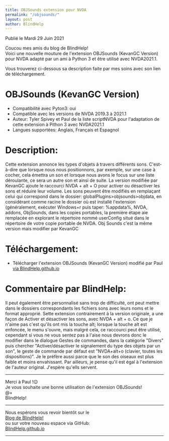 ```yaml
---
title: OBJSounds extension pour NVDA
permalink: "/objsounds/"
layout: post
author: BlindHelp
---
```


<footer>Publié le Mardi 29 Juin 2021</footer>


Coucou mes amis du blog de BlindHelp!    
Voici une nouvelle mouture de l'extension OBJSounds (KevanGC Version)  pour NVDA adapté par un ami à Python 3 et être utilisé avec NVDA2021.1.  

Vous trouverez ci-dessous sa description faite par mes soins avec son lien de téléchargement.      

# OBJSounds (KevanGC Version)

* Compatibilité avec Pyton3: oui
* Compatible avec les versions de NVDA 2019.3 à 2021.1
* Auteur: Tyler Spivey et Paul de la liste scriptNVDA pour l'adaptation de cette extension à Pithon 3 avec NVDA2021.1
* Langues supportées: Anglais, Français et Espagnol

# Description:

Cette extension annonce les types d'objets à travers différents sons. C'est-à-dire que lorsque nous nous positionnons, par exemple, sur une case à cocher, cela émettra un son et lorsque nous avons le focus sur une liste déroulante, ce sera un autre son et ainsi de suite. La version modifiée par KevanGC ajoute le raccourci NVDA + alt + O pour activer ou désactiver les sons et réduire leur volume. Les sons peuvent être modifiés en remplaçant celui qui correspond dans le dossier: globalPlugins>objsounds>objdata, en considérant comme racine le dossier où est installé l'extension (généralement, exécuter Windows+r puis taper: %appdata%, NVDA, addons, ObjSounds, dans les copies portables, la première étape aie remplacée en explorant le répertoire nommé userConfig situé dans le répertoire de votre copie portable de NVDA. Obj Sounds c'est la même version mais modifier par KevanGC

# Téléchargement:

* Télécharger l'extension OBJSounds (KevanGC Version) modifié par Paul [via BlindHelp.github.io](https://blindhelp.github.io/objsounds-0.20120928.01-P05.nvda-addon)

# Commentaire par BlindHelp:

Il peut également être personnalisé sans trop de difficulté, ont peut mettre dans le dossiers correspondants les fichiers sons avec leurs noms et le format approprié. Sette extension contrairement à la version originale, a une façon de Activer et désactiver les sons, avec NVDA + alt + o. Ce que je n'aime pas c'est qu'ils ont mis la touche alt; lorsque la touche alt est enfoncée, le menu s'ouvre, mais malgré cela, ce raccourci peut être utilisé, cependant si vous ne vous sentez pas à l'aise nous devrons donc le modifier dans le dialogue Gestes de commandes, dans la catégorie "Divers" puis chercher "Activer/désactiver le signalement du type des objets par un son", le geste de commande par défaut est "NVDA+alt+o (clavier, toutes les dispositions)". Je le préfère aussi parce que le son des oiseaux est plus faible et moins envahissant. Par ailleurs, je pense qu'il est égal à l'extension de l'auteur original. J'espère qu'ells servent.

---

Merci à Paul !😉    
Je vous souhaite une bonne utilisation de l'extension OBJSounds!    
@+    
BlindHelp!    

---

Nous espérons vous revoir bientôt sur le      
[Blog de BlindHelp!](http://blindhelp.blogspot.fr/)                    
ou sur  votre nouveau espace via GitHub:                     
[BlindHelp.github.io](https://blindhelp.github.io)                    

---
